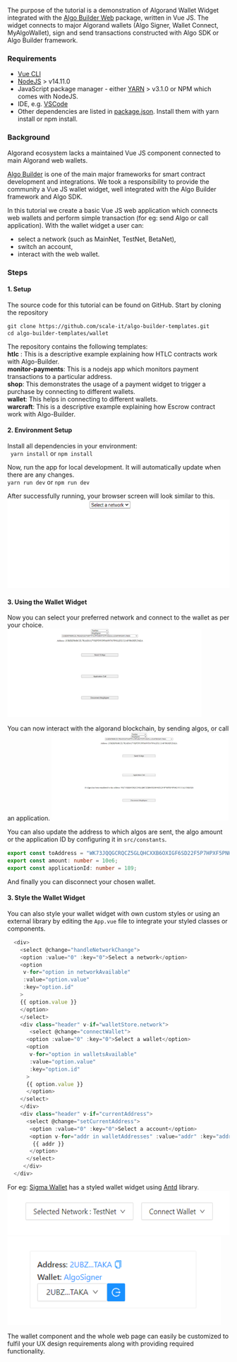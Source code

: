 The purpose of the tutorial is a demonstration of Algorand Wallet Widget integrated with the [Algo Builder Web](https://github.com/scale-it/algo-builder/tree/master/packages/web) package, written in Vue JS. The widget connects to major Algorand wallets (Algo Signer, Wallet Connect, MyAlgoWallet), sign and send transactions constructed with Algo SDK or Algo Builder framework.

### Requirements

- [Vue CLI](https://cli.vuejs.org/guide/installation.html)<br/>
- [NodeJS](https://nodejs.org/en/download/) > v14.11.0<br/>
- JavaScript package manager - either [YARN](https://classic.yarnpkg.com/en/docs/install) > v3.1.0 or NPM which comes with NodeJS.<br/>
- IDE, e.g. [VSCode](https://code.visualstudio.com/download)<br/>
- Other dependencies are listed in [package.json](https://github.com/scale-it/algo-builder-templates/blob/master/wallet/package.json). Install them with yarn install or npm install.<br/>

### Background

Algorand ecosystem lacks a maintained Vue JS component connected to main Algorand web wallets.

[Algo Builder](https://algobuilder.dev/) is one of the main major frameworks for smart contract development and integrations. We took a responsibility to provide the community a Vue JS wallet widget, well integrated with the Algo Builder framework and Algo SDK.

In this tutorial we create a basic Vue JS web application which connects web wallets and perform simple transaction (for eg: send Algo or call application). With the wallet widget a user can:

- select a network (such as MainNet, TestNet, BetaNet),
- switch an account,
- interact with the web wallet.

### Steps

#### 1. Setup

The source code for this tutorial can be found on GitHub. Start by cloning the repository

    git clone https://github.com/scale-it/algo-builder-templates.git
    cd algo-builder-templates/wallet

The repository contains the following templates:<br/>
**htlc** : This is a descriptive example explaining how HTLC contracts work with Algo-Builder.<br/>
**monitor-payments**: This is a nodejs app which monitors payment transactions to a particular address.<br/>
**shop**: This demonstrates the usage of a payment widget to trigger a purchase by connecting to different wallets.<br/>
**wallet**: This helps in connecting to different wallets.<br/>
**warcraft**: This is a descriptive example explaining how Escrow contract work with Algo-Builder.<br/>

#### 2. Environment Setup

Install all dependencies in your environment:<br/>
` yarn install` or `npm install`

Now, run the app for local development. It will automatically update when there are any changes.<br/>
`yarn run dev` or `npm run dev`

After successfully running, your browser screen will look similar to this.
<img src="./t-wallet/assets/homescreen.png" height="200" title="Home Page" />

#### 3. Using the Wallet Widget

Now you can select your preferred network and connect to the wallet as per your choice.
<img src="./t-wallet/assets/address_selected.png" height="200" title="Account Selected" />

You can now interact with the algorand blockchain, by sending algos, or call an application.
<img src="./t-wallet/assets/algo_transaction.png" height="200" title="Send Transaction" />

You can also update the address to which algos are sent, the algo amount or the application ID by configuring it in `src/constants`.

```ts
export const toAddress = "WK73JQQGCRQCZ5GLQHCXXB6OXIGF6SD22F5P7HPXF5PNH23YUUALUMKOZ4";
export const amount: number = 10e6;
export const applicationId: number = 189;
```

And finally you can disconnect your chosen wallet.

#### 3. Style the Wallet Widget

You can also style your wallet widget with own custom styles or using an external library by editing the `App.vue` file to integrate your styled classes or components.

```ts
  <div>
    <select @change="handleNetworkChange">
  	<option :value="0" :key="0">Select a network</option>
  	<option
  	 v-for="option in networkAvailable"
  	 :value="option.value"
  	 :key="option.id"
  	>
  	{{ option.value }}
  	</option>
    </select>
    <div class="header" v-if="walletStore.network">
       <select @change="connectWallet">
  	  <option :value="0" :key="0">Select a wallet</option>
  	  <option
  	   v-for="option in walletsAvailable"
  	   :value="option.value"
  	   :key="option.id"
  	  >
  	  {{ option.value }}
  	  </option>
  	</select>
    </div>
    <div class="header" v-if="currentAddress">
      <select @change="setCurrentAddress">
       <option :value="0" :key="0">Select a account</option>
       <option v-for="addr in walletAddresses" :value="addr" :key="addr">
      	{{ addr }}
       </option>
      </select>
     </div>
  </div>
```

For eg: [Sigma Wallet](https://github.com/scale-it/algobuilder-msig) has a styled wallet widget using [Antd](https://www.antdv.com/) library.
<img src="./t-wallet/assets/select_network.png" height="100" title="Select Network" />
<img src="./t-wallet/assets/styled_wallet.png" height="200" title="Styled Wallet Widget" />

The wallet component and the whole web page can easily be customized to fulfil your UX design requirements along with providing required functionality.
